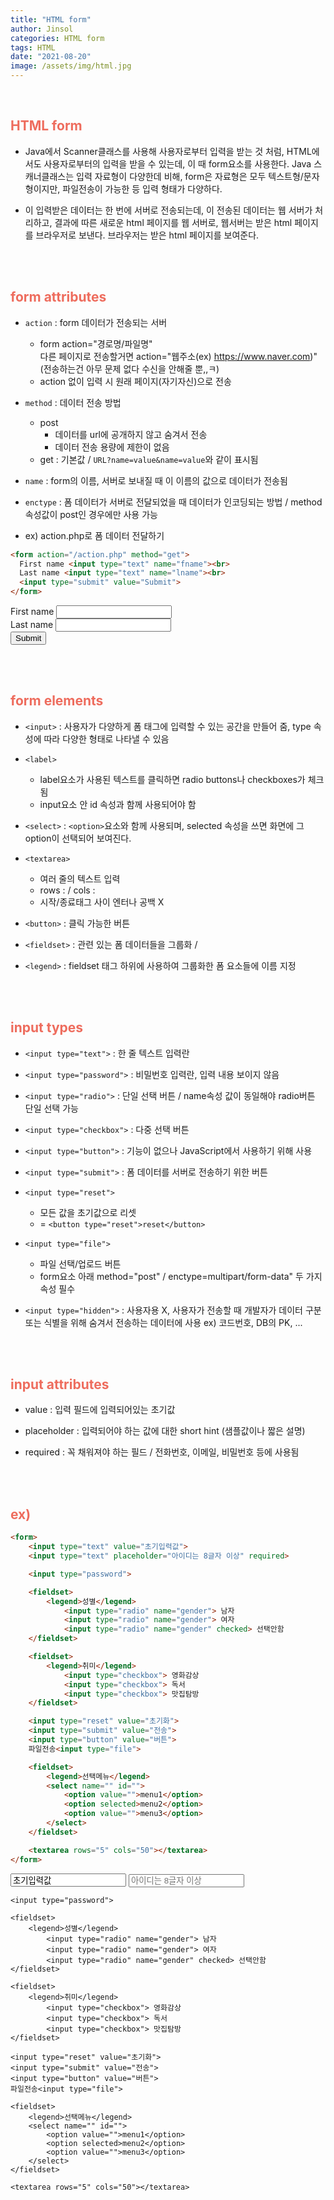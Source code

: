 ```yaml
---
title: "HTML form"
author: Jinsol
categories: HTML form
tags: HTML
date: "2021-08-20"
image: /assets/img/html.jpg
---
```


<br>

## <span style="color:#ee6c5d">HTML form</span>

- Java에서 Scanner클래스를 사용해 사용자로부터 입력을 받는 것 처럼, HTML에서도 사용자로부터의 입력을 받을 수 있는데, 이 때 form요소를 사용한다.  Java 스캐너클래스는 입력 자료형이 다양한데 비해, form은 자료형은 모두 텍스트형/문자형이지만, 파일전송이 가능한 등 입력 형태가 다양하다.

- 이 입력받은 데이터는 한 번에 서버로 전송되는데, 이 전송된 데이터는 웹 서버가 처리하고, 결과에 따른 새로운 html 페이지를 웹 서버로, 웹서버는 받은 html 페이지를 브라우저로 보낸다. 브라우저는 받은 html 페이지를 보여준다.

<br><br>

## <span style="color:#ee6c5d">form attributes</span>

- `action` : form 데이터가 전송되는 서버
    - form action="경로명/파일명"<br>
다른 페이지로 전송할거면 action="웹주소(ex) https://www.naver.com)"<br>
(전송하는건 아무 문제 없다 수신을 안해줄 뿐,,ㅋ)
    - action 없이 입력 시 원래 페이지(자기자신)으로 전송

- `method` : 데이터 전송 방법
    - post 
        - 데이터를 url에 공개하지 않고 숨겨서 전송
        - 데이터 전송 용량에 제한이 없음
    - get : 기본값 / `URL?name=value&name=value`와 같이 표시됨

- `name` : form의 이름, 서버로 보내질 때 이 이름의 값으로 데이터가 전송됨

- `enctype` : 폼 데이터가 서버로 전달되었을 때 데이터가 인코딩되는 방법 / method 속성값이 post인 경우에만 사용 가능

- ex) action.php로 폼 데이터 전달하기

```html
<form action="/action.php" method="get">
  First name <input type="text" name="fname"><br>
  Last name <input type="text" name="lname"><br>
  <input type="submit" value="Submit">
</form>
```

<form action="/action.php" method="get">
  First name <input type="text" name="fname"><br>
  Last name <input type="text" name="lname"><br>
  <input type="submit" value="Submit">
</form>

<br><br>

## <span style="color:#ee6c5d">form elements</span>

- `<input>` : 사용자가 다양하게 폼 태그에 입력할 수 있는 공간을 만들어 줌, type 속성에 따라 다양한 형태로 나타낼 수 있음

- `<label>`
    - label요소가 사용된 텍스트를 클릭하면 radio buttons나 checkboxes가 체크됨
    - input요소 안 id 속성과 함께 사용되어야 함

- `<select>` : `<option>`요소와 함께 사용되며, selected 속성을 쓰면 화면에 그 option이 선택되어 보여진다.

- `<textarea>`
    - 여러 줄의 텍스트 입력
    - rows : / cols : 
    - 시작/종료태그 사이 엔터나 공백 X

- `<button>` : 클릭 가능한 버튼

- `<fieldset>` : 관련 있는 폼 데이터들을 그룹화 / 

- `<legend>` : fieldset 태그 하위에 사용하여 그룹화한 폼 요소들에 이름 지정

<br><br>

## <span style="color:#ee6c5d">input types</span>

- `<input type="text">` : 한 줄 텍스트 입력란

- `<input type="password">` : 비밀번호 입력란, 입력 내용 보이지 않음

- `<input type="radio">` : 단일 선택 버튼 / name속성 값이 동일해야 radio버튼 단일 선택 가능

- `<input type="checkbox">` : 다중 선택 버튼

- `<input type="button">` : 기능이 없으나 JavaScript에서 사용하기 위해 사용

- `<input type="submit">` : 폼 데이터를 서버로 전송하기 위한 버튼

- `<input type="reset">` 
    - 모든 값을 초기값으로 리셋 
    -  = `<button type="reset">reset</button>`

- `<input type="file">` 
    - 파일 선택/업로드 버튼 
    - form요소 아래 method="post" / enctype=multipart/form-data" 두 가지 속성 필수

- `<input type="hidden">` : 사용자용 X, 사용자가 전송할 때 개발자가 데이터 구분 또는 식별을 위해 숨겨서 전송하는 데이터에 사용
    ex) 코드번호, DB의 PK, ...

<br><br>

## <span style="color:#ee6c5d">input attributes</span>

- value : 입력 필드에 입력되어있는 초기값

- placeholder : 입력되어야 하는 값에 대한 short hint (샘플값이나 짧은 설명)

- required : 꼭 채워져야 하는 필드 / 전화번호, 이메일, 비밀번호 등에 사용됨


<br><br>

## <span style="color:#ee6c5d">ex)</span>

```html
<form>
    <input type="text" value="초기입력값">
    <input type="text" placeholder="아이디는 8글자 이상" required>

    <input type="password">

    <fieldset>
        <legend>성별</legend>
            <input type="radio" name="gender"> 남자
            <input type="radio" name="gender"> 여자
            <input type="radio" name="gender" checked> 선택안함
    </fieldset>

    <fieldset>
        <legend>취미</legend>
            <input type="checkbox"> 영화감상
            <input type="checkbox"> 독서
            <input type="checkbox"> 맛집탐방
    </fieldset>

    <input type="reset" value="초기화">
    <input type="submit" value="전송">
    <input type="button" value="버튼">
    파일전송<input type="file">

    <fieldset>
        <legend>선택메뉴</legend>
        <select name="" id="">
            <option value="">menu1</option>
            <option selected>menu2</option>
            <option value="">menu3</option>
        </select>
    </fieldset>

    <textarea rows="5" cols="50"></textarea>
</form>
```
<form>
    <input type="text" value="초기입력값">
    <input type="text" placeholder="아이디는 8글자 이상" required>

    <input type="password">

    <fieldset>
        <legend>성별</legend>
            <input type="radio" name="gender"> 남자
            <input type="radio" name="gender"> 여자
            <input type="radio" name="gender" checked> 선택안함
    </fieldset>

    <fieldset>
        <legend>취미</legend>
            <input type="checkbox"> 영화감상
            <input type="checkbox"> 독서
            <input type="checkbox"> 맛집탐방
    </fieldset>

    <input type="reset" value="초기화">
    <input type="submit" value="전송">
    <input type="button" value="버튼">
    파일전송<input type="file">

    <fieldset>
        <legend>선택메뉴</legend>
        <select name="" id="">
            <option value="">menu1</option>
            <option selected>menu2</option>
            <option value="">menu3</option>
        </select>
    </fieldset>

    <textarea rows="5" cols="50"></textarea>
</form>